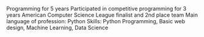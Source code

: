 Programming for 5 years
Participated in competitive programming for 3 years
American Computer Science League finalist and 2nd place team
Main language of profession: Python
Skills: Python Programming, Basic web design, Machine Learning, Data Science


<!---
aaravvd/aaravvd is a ✨ special ✨ repository because its `README.md` (this file) appears on your GitHub profile.
You can click the Preview link to take a look at your changes.
--->
